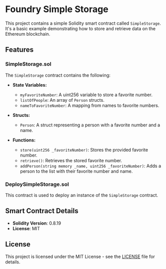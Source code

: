 # Foundry Simple Storage

This project contains a simple Solidity smart contract called `SimpleStorage`. It's a basic example demonstrating how to store and retrieve data on the Ethereum blockchain.

## Features

### SimpleStorage.sol

The `SimpleStorage` contract contains the following:

- **State Variables:**
  - `myFavoriteNumber`: A uint256 variable to store a favorite number.
  - `listOfPeople`: An array of `Person` structs.
  - `nameToFavoriteNumber`: A mapping from names to favorite numbers.

- **Structs:**
  - `Person`: A struct representing a person with a favorite number and a name.

- **Functions:**
  - `store(uint256 _favoriteNumber)`: Stores the provided favorite number.
  - `retrieve()`: Retrieves the stored favorite number.
  - `addPerson(string memory _name, uint256 _favoriteNumber)`: Adds a person to the list with their favorite number and name.

### DeploySimpleStorage.sol

This contract is used to deploy an instance of the `SimpleStorage` contract.

## Smart Contract Details

- **Solidity Version**: 0.8.19
- **License**: MIT

## License

This project is licensed under the MIT License - see the [LICENSE](LICENSE) file for details.
